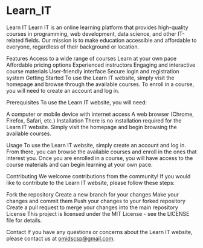 # Learn_IT
Learn IT
Learn IT is an online learning platform that provides high-quality courses in programming, web development, data science, and other IT-related fields. Our mission is to make education accessible and affordable to everyone, regardless of their background or location.

Features
Access to a wide range of courses
Learn at your own pace
Affordable pricing options
Experienced instructors
Engaging and interactive course materials
User-friendly interface
Secure login and registration system
Getting Started
To use the Learn IT website, simply visit the homepage and browse through the available courses. To enroll in a course, you will need to create an account and log in.

Prerequisites
To use the Learn IT website, you will need:

A computer or mobile device with internet access
A web browser (Chrome, Firefox, Safari, etc.)
Installation
There is no installation required for the Learn IT website. Simply visit the homepage and begin browsing the available courses.

Usage
To use the Learn IT website, simply create an account and log in. From there, you can browse the available courses and enroll in the ones that interest you. Once you are enrolled in a course, you will have access to the course materials and can begin learning at your own pace.

Contributing
We welcome contributions from the community! If you would like to contribute to the Learn IT website, please follow these steps:

Fork the repository
Create a new branch for your changes
Make your changes and commit them
Push your changes to your forked repository
Create a pull request to merge your changes into the main repository
License
This project is licensed under the MIT License - see the LICENSE file for details.

Contact
If you have any questions or concerns about the Learn IT website, please contact us at omidscsp@gmail.com.
